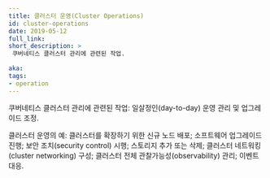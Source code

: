 ```yaml
---
title: 클러스터 운영(Cluster Operations)
id: cluster-operations
date: 2019-05-12
full_link:
short_description: >
 쿠버네티스 클러스터 관리에 관련된 작업.

aka:
tags:
- operation
---
```

 쿠버네티스 클러스터 관리에 관련된 작업: 일살정인(day-to-day) 운영 관리 및 업그레이드 조정.

<!--more-->

 클러스터 운영의 예: 클러스터를 확장하기 위한 신규 노드 배포; 소프트웨어 업그레이드 진행; 보안 조치(security control) 시행; 스토리지 추가 또는 삭제; 클러스터 네트워킹(cluster networking) 구성; 클러스터 전체 관찰가능성(observability) 관리; 이벤트 대응.
